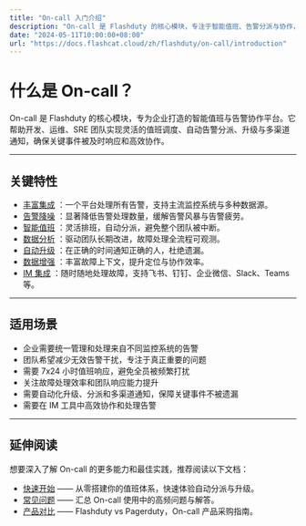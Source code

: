 ```yaml
---
title: "On-call 入门介绍"
description: "On-call 是 Flashduty 的核心模块，专注于智能值班、告警分派与协作，帮助企业高效响应关键事件。"
date: "2024-05-11T10:00:00+08:00"
url: "https://docs.flashcat.cloud/zh/flashduty/on-call/introduction"
---
```


# 什么是 On-call？

On-call 是 Flashduty 的核心模块，专为企业打造的智能值班与告警协作平台。它帮助开发、运维、SRE 团队实现灵活的值班调度、自动告警分派、升级与多渠道通知，确保关键事件被及时响应和高效协作。

---

## 关键特性

- [丰富集成](https://docs.flashcat.cloud/zh/flashduty/email-integration-guide) ：一个平台处理所有告警，支持主流监控系统与多种数据源。
- [告警降噪](https://docs.flashcat.cloud/zh/flashduty/what-is-noise-reduction) ：显著降低告警处理数量，缓解告警风暴与告警疲劳。
- [智能值班](https://docs.flashcat.cloud/zh/flashduty/schedule-settings) ：灵活排班，自动分派，避免整个团队被中断。
- [数据分析](https://docs.flashcat.cloud/zh/flashduty/insights) ：驱动团队长期改进，故障处理全流程可观测。
- [自动升级](https://docs.flashcat.cloud/zh/flashduty/escalate-rule-settings) ：在正确的时间通知正确的人，杜绝遗漏。
- [数据增强](https://docs.flashcat.cloud/zh/flashduty/alert-pipelines) ：丰富故障上下文，提升定位与协作效率。
- [IM 集成](https://docs.flashcat.cloud/zh/flashduty/lark-integration-guide) ：随时随地处理故障，支持飞书、钉钉、企业微信、Slack、Teams 等。

---

## 适用场景

- 企业需要统一管理和处理来自不同监控系统的告警
- 团队希望减少无效告警干扰，专注于真正重要的问题
- 需要 7x24 小时值班响应，避免全员被频繁打扰
- 关注故障处理效率和团队响应能力提升
- 需要自动化升级、分派和多渠道通知，保障关键事件不被遗漏
- 需要在 IM 工具中高效协作和处理告警

---

## 延伸阅读

想要深入了解 On-call 的更多能力和最佳实践，推荐阅读以下文档：

- [快速开始](https://docs.flashcat.cloud/zh/flashduty/getting-started) —— 从零搭建你的值班体系，快速体验自动分派与升级。
- [常见问题](https://docs.flashcat.cloud/zh/flashduty/frequently-asked-questions) —— 汇总 On-call 使用中的高频问题与解答。
- [产品对比](https://docs.flashcat.cloud/zh/flashduty/comparison-to-alternatives) —— Flashduty vs Pagerduty，On-call 产品采购指南。 


